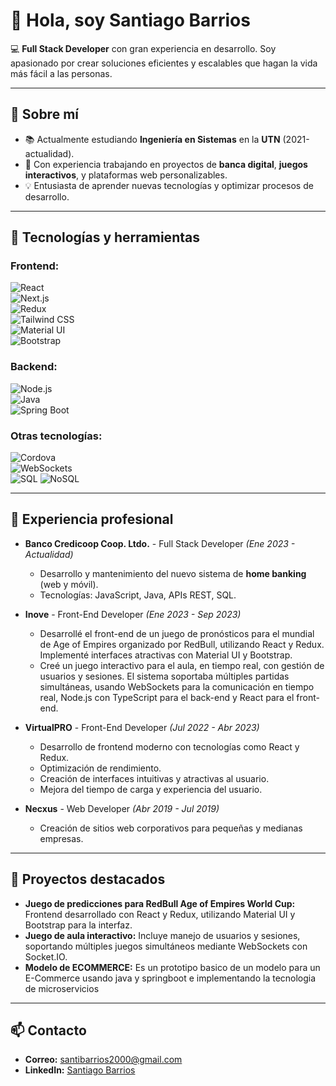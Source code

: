 # 👋 Hola, soy Santiago Barrios  

💻 **Full Stack Developer** con gran experiencia en desarrollo. Soy apasionado por crear soluciones eficientes y escalables que hagan la vida más fácil a las personas.  

---

## 🌟 Sobre mí  
- 📚 Actualmente estudiando **Ingeniería en Sistemas** en la **UTN** (2021-actualidad).  
- 🚀 Con experiencia trabajando en proyectos de **banca digital**, **juegos interactivos**, y plataformas web personalizables.  
- 💡 Entusiasta de aprender nuevas tecnologías y optimizar procesos de desarrollo.  

---

## 🔧 Tecnologías y herramientas  

### **Frontend:**  
![React](https://img.shields.io/badge/-React-61DAFB?logo=react&logoColor=white&style=flat)  
![Next.js](https://img.shields.io/badge/-Next.js-000000?logo=next.js&logoColor=white&style=flat)  
![Redux](https://img.shields.io/badge/-Redux-764ABC?logo=redux&logoColor=white&style=flat)  
![Tailwind CSS](https://img.shields.io/badge/-Tailwind%20CSS-06B6D4?logo=tailwindcss&logoColor=white&style=flat)  
![Material UI](https://img.shields.io/badge/-Material--UI-0081CB?logo=mui&logoColor=white&style=flat)  
![Bootstrap](https://img.shields.io/badge/-Bootstrap-7952B3?logo=bootstrap&logoColor=white&style=flat)

### **Backend:**  
![Node.js](https://img.shields.io/badge/-Node.js-339933?logo=node.js&logoColor=white&style=flat)  
![Java](https://img.shields.io/badge/-Java-007396?logo=java&logoColor=white&style=flat)  
![Spring Boot](https://img.shields.io/badge/-Spring%20Boot-6DB33F?logo=spring-boot&logoColor=white&style=flat)  

### **Otras tecnologías:**  
![Cordova](https://img.shields.io/badge/-Cordova-E8E8E8?logo=apache-cordova&logoColor=black&style=flat)  
![WebSockets](https://img.shields.io/badge/-WebSockets-333333?style=flat)  
![SQL](https://img.shields.io/badge/-SQL-4479A1?logo=MySQL&logoColor=white&style=flat) 
![NoSQL](https://img.shields.io/badge/-NoSQL-78C143?logo=mongodb&logoColor=white&style=flat)  


---

## 💼 Experiencia profesional  

- **Banco Credicoop Coop. Ltdo.** - Full Stack Developer *(Ene 2023 - Actualidad)*  
  - Desarrollo y mantenimiento del nuevo sistema de **home banking** (web y móvil).    
  - Tecnologías: JavaScript, Java, APIs REST, SQL.  

- **Inove** - Front-End Developer *(Ene 2023 - Sep 2023)*  
  - Desarrollé el front-end de un juego de pronósticos para el mundial de Age of Empires organizado por RedBull, utilizando React y Redux. Implementé interfaces atractivas con Material UI y Bootstrap.
  - Creé un juego interactivo para el aula, en tiempo real, con gestión de usuarios y sesiones. El sistema soportaba múltiples partidas simultáneas, usando WebSockets para la comunicación en tiempo real, Node.js con TypeScript para el back-end y React para el front-end.

- **VirtualPRO** - Front-End Developer *(Jul 2022 - Abr 2023)*  
  - Desarrollo de frontend moderno con tecnologías como React y Redux.
  - Optimización de rendimiento.
  - Creación de interfaces intuitivas y atractivas al usuario.
  - Mejora del tiempo de carga y experiencia del usuario. 

- **Necxus** - Web Developer *(Abr 2019 - Jul 2019)*  
  - Creación de sitios web corporativos para pequeñas y medianas empresas.  

---

## 🌱 Proyectos destacados  
  
- **Juego de predicciones para RedBull Age of Empires World Cup:** Frontend desarrollado con React y Redux, utilizando Material UI y Bootstrap para la interfaz.  
- **Juego de aula interactivo:** Incluye manejo de usuarios y sesiones, soportando múltiples juegos simultáneos mediante WebSockets con Socket.IO.
- **Modelo de ECOMMERCE:** Es un prototipo basico de un modelo para un E-Commerce usando java y springboot e implementando la tecnologia de microservicios

---

## 📫 Contacto  

- **Correo:** santibarrios2000@gmail.com  
- **LinkedIn:** [Santiago Barrios](https://www.linkedin.com/in/barrios-santiago/)  
